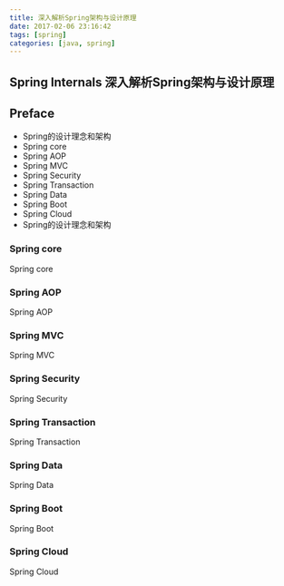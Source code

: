 ```yaml
---
title: 深入解析Spring架构与设计原理
date: 2017-02-06 23:16:42
tags: [spring]
categories: [java, spring]
---
```


Spring Internals 深入解析Spring架构与设计原理
----

## Preface
   - Spring的设计理念和架构
   - Spring core
   - Spring AOP
   - Spring MVC
   - Spring Security
   - Spring Transaction
   - Spring Data
   - Spring Boot
   - Spring Cloud
   - Spring的设计理念和架构

### Spring core
   Spring core
    
### Spring AOP
   Spring AOP
    
### Spring MVC
   Spring MVC
    
### Spring Security
   Spring Security
    
### Spring Transaction
   Spring Transaction
    
### Spring Data
   Spring Data

### Spring Boot
   Spring Boot
    
### Spring Cloud
   Spring Cloud
